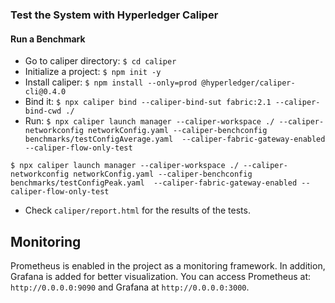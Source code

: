 ### Test the System with Hyperledger Caliper
#### Run a Benchmark
- Go to caliper directory: `$ cd caliper`
- Initialize a project: `$ npm init -y`
- Install caliper: `$ npm install --only=prod @hyperledger/caliper-cli@0.4.0`
- Bind it: `$ npx caliper bind --caliper-bind-sut fabric:2.1 --caliper-bind-cwd ./`
- Run: `$ npx caliper launch manager --caliper-workspace ./ --caliper-networkconfig networkConfig.yaml --caliper-benchconfig benchmarks/testConfigAverage.yaml  --caliper-fabric-gateway-enabled --caliper-flow-only-test`

`$ npx caliper launch manager --caliper-workspace ./ --caliper-networkconfig networkConfig.yaml --caliper-benchconfig benchmarks/testConfigPeak.yaml  --caliper-fabric-gateway-enabled --caliper-flow-only-test`

- Check `caliper/report.html` for the results of the tests. 

## Monitoring
Prometheus is enabled in the project as a monitoring framework. In addition, Grafana is added for better visualization. You can access Prometheus at: `http://0.0.0.0:9090` and Grafana at `http://0.0.0.0:3000`.